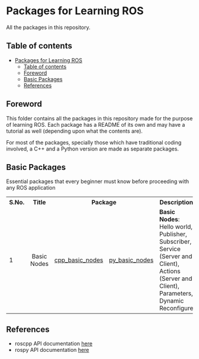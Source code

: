 # Packages for Learning ROS

All the packages in this repository.

## Table of contents

- [Packages for Learning ROS](#packages-for-learning-ros)
    - [Table of contents](#table-of-contents)
    - [Foreword](#foreword)
    - [Basic Packages](#basic-packages)
    - [References](#references)

## Foreword

This folder contains all the packages in this repository made for the purpose of learning ROS. Each package has a README of its own and may have a tutorial as well (depending upon what the contents are).

For most of the packages, specially those which have traditional coding involved, a C++ and a Python version are made as separate packages.

## Basic Packages

Essential packages that every beginner must know before proceeding with any ROS application

<table>
    <tr>
        <th> S.No. </th>
        <th> Title </th>
        <th colspan="2" style="text-align:center"> Package </th>
        <th> Description </th>
    </tr>
    <tr>
        <td> 1 </td>
        <td style="text-align:center"> Basic Nodes </td>
        <td> <a href="./cpp_basic_nodes/README.md">cpp_basic_nodes</a> </td>
        <td> <a href="./py_basic_nodes/README.md">py_basic_nodes</a> </td>
        <td>
            <b> Basic Nodes</b>: Hello world, Publisher, Subscriber, Service (Server and Client), Actions (Server and Client), Parameters, Dynamic Reconfigure
        </td>
    </tr>
</table>

## References

- roscpp API documentation [here](https://docs.ros.org/en/api/roscpp/html/)
- rospy API documentation [here](http://docs.ros.org/en/melodic/api/rospy/html/)
